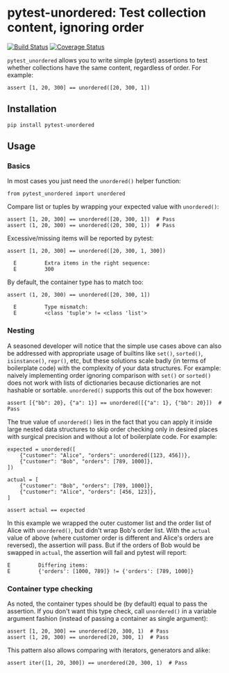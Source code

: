 # pytest-unordered: Test collection content, ignoring order

[![Build Status](https://travis-ci.org/utapyngo/pytest-unordered.svg?branch=master)](https://travis-ci.org/utapyngo/pytest-unordered)
[![Coverage Status](https://codecov.io/gh/utapyngo/pytest-unordered/branch/master/graph/badge.svg)](https://codecov.io/gh/utapyngo/pytest-unordered)

`pytest_unordered` allows you to write simple (pytest) assertions
to test whether collections have the same content, regardless of order.
For example:

    assert [1, 20, 300] == unordered([20, 300, 1])


## Installation

    pip install pytest-unordered


## Usage

### Basics

In most cases you just need the `unordered()` helper function:

    from pytest_unordered import unordered

Compare list or tuples by wrapping your expected value with `unordered()`:

    assert [1, 20, 300] == unordered([20, 300, 1])  # Pass
    assert (1, 20, 300) == unordered((20, 300, 1))  # Pass

Excessive/missing items will be reported by pytest:

    assert [1, 20, 300] == unordered([20, 300, 1, 300])

      E         Extra items in the right sequence:
      E         300

By default, the container type has to match too:

    assert (1, 20, 300) == unordered([20, 300, 1])

      E         Type mismatch:
      E         <class 'tuple'> != <class 'list'>



### Nesting

A seasoned developer will notice that the simple use cases above
can also be addressed with appropriate usage
of builtins like `set()`, `sorted()`, `isinstance()`, `repr()`, etc,
but these solutions scale badly (in terms of boilerplate code)
with the complexity of your data structures.
For example: naively implementing order ignoring comparison
with `set()` or `sorted()` does not work with lists of dictionaries
because dictionaries are not hashable or sortable.
`unordered()` supports this out of the box however:

    assert [{"bb": 20}, {"a": 1}] == unordered([{"a": 1}, {"bb": 20}])  # Pass


The true value of `unordered()` lies in the fact that you
can apply it inside large nested data structures to skip order checking
only in desired places with surgical precision
and without a lot of boilerplate code.
For example:

    expected = unordered([
        {"customer": "Alice", "orders": unordered([123, 456])},
        {"customer": "Bob", "orders": [789, 1000]},
    ])

    actual = [
        {"customer": "Bob", "orders": [789, 1000]},
        {"customer": "Alice", "orders": [456, 123]},
    ]

    assert actual == expected

In this example we wrapped the outer customer list and the order list of Alice
with `unordered()`, but didn't wrap Bob's order list.
With the `actual` value of above (where customer order is different
and Alice's orders are reversed), the assertion will pass.
But if the orders of Bob would be swapped in `actual`, the assertion
will fail and pytest will report:

    E         Differing items:
    E         {'orders': [1000, 789]} != {'orders': [789, 1000]}



### Container type checking

As noted, the container types should be (by default) equal to pass the
assertion. If you don't want this type check, call `unordered()`
in a variable argument fashion (instead of passing
a container as single argument):

    assert [1, 20, 300] == unordered(20, 300, 1)  # Pass
    assert (1, 20, 300) == unordered(20, 300, 1)  # Pass

This pattern also allows comparing with iterators, generators and alike:

    assert iter([1, 20, 300]) == unordered(20, 300, 1)  # Pass
